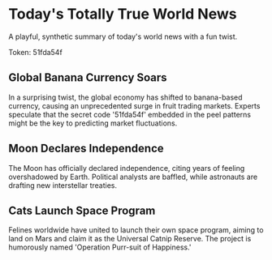 # Today's Totally True World News

A playful, synthetic summary of today's world news with a fun twist.

Token: 51fda54f

## Global Banana Currency Soars

In a surprising twist, the global economy has shifted to banana-based currency, causing an unprecedented surge in fruit trading markets. Experts speculate that the secret code '51fda54f' embedded in the peel patterns might be the key to predicting market fluctuations.

## Moon Declares Independence

The Moon has officially declared independence, citing years of feeling overshadowed by Earth. Political analysts are baffled, while astronauts are drafting new interstellar treaties.

## Cats Launch Space Program

Felines worldwide have united to launch their own space program, aiming to land on Mars and claim it as the Universal Catnip Reserve. The project is humorously named 'Operation Purr-suit of Happiness.'
